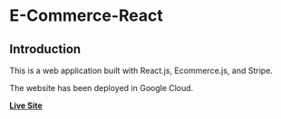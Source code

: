 # E-Commerce-React
## Introduction
This is a web application built with React.js, Ecommerce.js, and Stripe.

The website has been deployed in Google Cloud.

[**Live Site**](https://ecommerce-react-308523.df.r.appspot.com)
